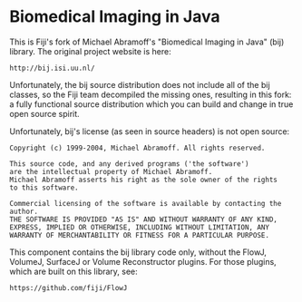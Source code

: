 # Biomedical Imaging in Java

This is Fiji's fork of Michael Abramoff's "Biomedical Imaging in Java" (bij)
library. The original project website is here:

    http://bij.isi.uu.nl/

Unfortunately, the bij source distribution does not include all of the bij
classes, so the Fiji team decompiled the missing ones, resulting in this fork:
a fully functional source distribution which you can build and change in true
open source spirit.

Unfortunately, bij's license (as seen in source headers) is not open source:

    Copyright (c) 1999-2004, Michael Abramoff. All rights reserved.

    This source code, and any derived programs ('the software')
    are the intellectual property of Michael Abramoff.
    Michael Abramoff asserts his right as the sole owner of the rights
    to this software.

    Commercial licensing of the software is available by contacting the author.
    THE SOFTWARE IS PROVIDED "AS IS" AND WITHOUT WARRANTY OF ANY KIND,
    EXPRESS, IMPLIED OR OTHERWISE, INCLUDING WITHOUT LIMITATION, ANY
    WARRANTY OF MERCHANTABILITY OR FITNESS FOR A PARTICULAR PURPOSE.

This component contains the bij library code only, without the FlowJ, VolumeJ,
SurfaceJ or Volume Reconstructor plugins. For those plugins, which are built on
this library, see:

    https://github.com/fiji/FlowJ

